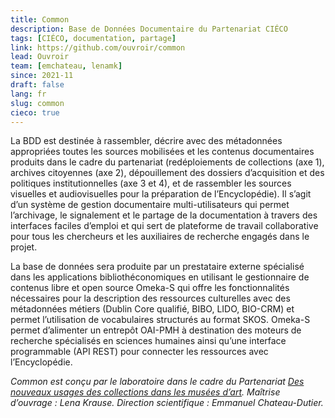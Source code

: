 ```yaml
---
title: Common
description: Base de Données Documentaire du Partenariat CIÉCO
tags: [CIÉCO, documentation, partage]
link: https://github.com/ouvroir/common
lead: Ouvroir
team: [emchateau, lenamk]
since: 2021-11
draft: false
lang: fr
slug: common
cieco: true
---
```


La BDD est destinée à rassembler, décrire avec des métadonnées appropriées toutes les sources mobilisées et les contenus documentaires produits dans le cadre du partenariat (redéploiements de collections (axe 1), archives citoyennes (axe 2), dépouillement des dossiers d’acquisition et des politiques institutionnelles (axe 3 et 4), et de rassembler les sources visuelles et audiovisuelles pour la préparation de l’Encyclopédie). Il s’agit d’un système de gestion documentaire multi-utilisateurs qui permet l’archivage, le signalement et le partage de la documentation à travers des interfaces faciles d’emploi et qui sert de plateforme de travail collaborative pour tous les chercheurs et les auxiliaires de recherche engagés dans le projet.

La base de données sera produite par un prestataire externe spécialisé dans les applications bibliothéconomiques en utilisant le gestionnaire de contenus libre et open source Omeka-S qui offre les fonctionnalités nécessaires pour la description des ressources culturelles avec des métadonnées métiers (Dublin Core qualifié, BIBO, LIDO, BIO-CRM) et permet l’utilisation de vocabulaires structurés au format SKOS. Omeka-S permet d’alimenter un entrepôt OAI-PMH à destination des moteurs de recherche spécialisés en sciences humaines ainsi qu’une interface programmable (API REST) pour connecter les ressources avec l’Encyclopédie.

*Common est conçu par le laboratoire dans le cadre du Partenariat [Des nouveaux usages des collections dans les musées d’art](http://www.cieco.co). Maîtrise d’ouvrage : Lena Krause. Direction scientifique : Emmanuel Chateau-Dutier.*

